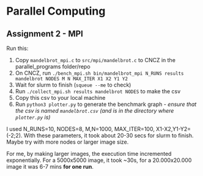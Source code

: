 # Parallel Computing

## Assignment 2 - MPI

Run this:

1. Copy `mandelbrot_mpi.c` to `src/mpi/mandelbrot.c` to CNCZ in the parallel_programs folder/repo
2. On CNCZ, run `./bench_mpi.sh bin/mandelbrot_mpi N_RUNS results mandelbrot NODES M N MAX_ITER X1 X2 Y1 Y2`
3. Wait for slurm to finish (`squeue --me` to check)
4. Run `./collect_mpi.sh results mandelbrot NODES` to make the csv
5. Copy this csv to your local machine
6. Run `python3 plotter.py` to generate the benchmark graph - *ensure that the csv is named `mandelbrot.csv` (and is in the directory where `plotter.py` is)*

I used N_RUNS=10, NODES=8, M,N=1000, MAX_ITER=100, X1-X2,Y1-Y2=(-2;2). With these parameters, it took about 20-30 secs for slurm to finish. Maybe try with more nodes or larger image size.

For me, by making larger images, the execution time incremented exponentially. For a 5000x5000 image, it took ~30s, for a 20.000x20.000 image it was 6-7 mins **for one run**.
